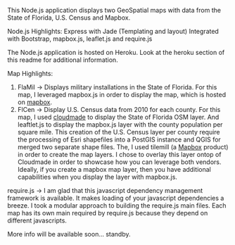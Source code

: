 This Node.js application displays two GeoSpatial maps with data from the State of Florida, U.S. Census and Mapbox.

Node.js Highlights:
Express with Jade (Templating and layout)
Integrated with Bootstrap, mapbox.js, leaflet.js and require.js

The Node.js application is hosted on Heroku.  Look at the heroku section of this readme for additional information.

Map Highlights:

1.  FlaMil -> Displays military installations in the State of Florida.  For this map, I leveraged mapbox.js in order to display the map, which is hosted on <a href="https://a.tiles.mapbox.com/v3/jsantisi.hh5513f3/page.html?secure=1#7/28.922/-81.689">mapbox</a>.  
2.  FlCen -> Display U.S. Census data from 2010 for each county.  For this map, I used <a href="http://www.cloudmade.com">cloudmade</a> to display the State of Florida OSM layer.  And leaftlet.js to display the mapbox.js layer with the county population per square mile.  This creation of the U.S. Census layer per county require the processing of Esri shapefiles into a PostGIS instance and QGIS for merged two separate shape files.  The, I used tilemill (a <a href="http://www.mapbox.com">Mapbox</a> product) in order to create the map layers.  I chose to overlay this layer ontop of Cloudmade in order to showcase how you can leverage both vendors.  Ideally, if you create a mapbox map layer, then you have additional capabilities when you display the layer with mapbox.js.

require.js -> I am glad that this javascript dependency management framework is available.  It makes loading of your javascript dependencies a breeze.  I took a modular approach to building the require.js main files.  Each map has its own main required by require.js because they depend on different javascripts.

More info will be available soon... standby.
